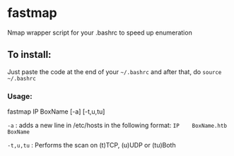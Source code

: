 # fastmap
Nmap wrapper script for your .bashrc to speed up enumeration

## To install:
Just paste the code at the end of your `~/.bashrc` 
and after that, do `source ~/.bashrc`

### Usage:
fastmap IP BoxName [-a] [-t,u,tu]

`-a` : adds a new line in /etc/hosts in the following format:
  `IP    BoxName.htb BoxName`
  
`-t,u,tu` : Performs the scan on (t)TCP, (u)UDP or (tu)Both

